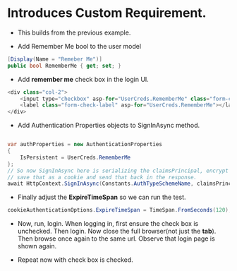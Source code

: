 # Introduces Custom Requirement.

- This builds from the previous example.

- Add Remember Me bool to the user model
 
```cs
[Display(Name = "Remeber Me")]
public bool RememberMe { get; set; }
```

- Add **remember me** check box in the login UI. 
```cs
<div class="col-2">
    <input type="checkbox" asp-for="UserCreds.RememberMe" class="form-check-input" />
    <label class="form-check-label" asp-for="UserCreds.RememberMe"></label>
</div>
```

- Add Authentication Properties objects to SignInAsync method.

```cs

var authProperties = new AuthenticationProperties
{
    IsPersistent = UserCreds.RememberMe
};
// So now SignInAsync here is serializing the claimsPrincipal, encrypt it, and then 
// save that as a cookie and send that back in the response.
await HttpContext.SignInAsync(Constants.AuthTypeSchemeName, claimsPrincipal, authProperties);

```

- Finally adjust the **ExpireTimeSpan** so we can run the test.

```cs
cookieAuthenticationOptions.ExpireTimeSpan = TimeSpan.FromSeconds(120);
```

- Now, run, login. When logging in, first ensure the check box is unchecked. Then login. Now close the full browser(not just the **tab**). Then browse once again to the same url. Observe that login page is shown again. 

- Repeat now with check box is checked.

